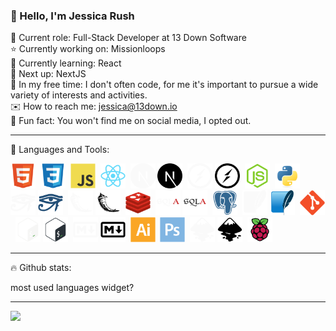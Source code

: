 ### :wave: Hello, I'm Jessica Rush

:bust_in_silhouette: Current role: Full-Stack Developer at 13 Down Software  
:star: Currently working on: Missionloops  
:seedling: Currently learning: React  
:round_pushpin: Next up: NextJS  
:space_invader: In my free time: I don't often code, for me it's important to pursue a wide variety of interests and activities.  
:envelope: How to reach me: jessica@13down.io  
:orange_book: Fun fact: You won't find me on social media, I opted out.  

-----

:wrench: Languages and Tools:

<div>
  <img src="icons/html5-original.svg" title="HTML5" alt="HTML" width="40" height="40"/>&nbsp;
  <img src="icons/css3-original.svg" title="CSS3" alt="CSS" width="40" height="40"/>&nbsp;
  <img src="icons/javascript-original.svg" title="JavaScript" alt="JavaScript" width="40" height="40"/>&nbsp;
  <img src="icons/react-original.svg" title="React" alt="React" width="40" height="40"/>&nbsp;
  <img src="icons/nextjs-original-dark.svg#gh-dark-mode-only" title="NextJS" alt="NextJS" width="40" height="40"/>
  <img src="icons/nextjs-original.svg#gh-light-mode-only" title="NextJS" alt="NextJS" width="40" height="40"/>&nbsp;
  <img src="icons/socketio-original-dark.svg#gh-dark-mode-only" title="socket.io" alt="socket.io" width="40" height="40"/>
  <img src="icons/socketio-original.svg#gh-light-mode-only" title="socket.io" alt="socket.io" width="40" height="40"/>&nbsp;
  <img src="icons/nodejs-original.svg" title="NodeJS" alt="NodeJS" width="40" height="40"/>&nbsp;
  <img src="icons/python-original.svg" title="Python" alt="Python" width="40" height="40"/>&nbsp;
  <img src="icons/sphinx-custom-dark.svg#gh-dark-mode-only" title="Sphinx" alt="Sphinx" width="40" height="40"/>
  <img src="icons/sphinx-custom.svg#gh-light-mode-only" title="Sphinx" alt="Sphinx" width="40" height="40"/>&nbsp;
  <img src="icons/flask-original-dark.svg#gh-dark-mode-only" title="Flask" alt="Flask" width="40" height="40"/>
  <img src="icons/flask-original.svg#gh-light-mode-only" title="Flask" alt="Flask" width="40" height="40"/>&nbsp;
  <img src="icons/redis-original.svg" title="Redis" alt="Redis" width="40" height="40"/>&nbsp;
  <img src="icons/sqlalchemy-original-dark.svg#gh-dark-mode-only" title="SQLAlchemy" alt="SQLAlchemy" width="40" height="40"/>
  <img src="icons/sqlalchemy-original.svg#gh-light-mode-only" title="SQLAlchemy" alt="SQLAlchemy" width="40" height="40"/>&nbsp;
  <img src="icons/postgresql-plain.svg" title="Postgresql" alt="Postgresql" width="40" height="40"/>&nbsp;
  <img src="icons/sqlite-plain-dark.svg#gh-dark-mode-only" title="Sqlite" alt="Sqlite" width="40" height="40"/>
  <img src="icons/sqlite-original.svg#gh-light-mode-only" title="Sqlite" alt="Sqlite" width="40" height="40"/>&nbsp;
  <img src="icons/git-original.svg" title="Git" alt="Git" width="40" height="40"/>&nbsp;
  <img src="icons/bash-original-dark.svg#gh-dark-mode-only" title="Bash" alt="Bash" width="40" height="40"/>
  <img src="icons/bash-original.svg#gh-light-mode-only" title="Bash" alt="Bash" width="40" height="40"/>&nbsp;
  <img src="icons/markdown-original-dark.svg#gh-dark-mode-only" title="Markdown" alt="Markdown" width="40" height="40"/>
  <img src="icons/markdown-original.svg#gh-light-mode-only" title="Markdown" alt="Markdown" width="40" height="40"/>&nbsp;
  <img src="icons/illustrator-plain.svg" title="Illustrator" alt="Illustrator" width="40" height="40"/>&nbsp;
  <img src="icons/photoshop-plain.svg" title="Photoshop" alt="Photoshop" width="40" height="40"/>&nbsp;
  <img src="icons/inkscape-plain-dark.svg#gh-dark-mode-only" title="Inkscape" alt="Inkscape" width="40" height="40"/>
  <img src="icons/inkscape-plain.svg#gh-light-mode-only" title="Inkscape" alt="Inkscape" width="40" height="40"/>&nbsp;
  <img src="icons/raspberrypi-original.svg" title="RaspberryPi" alt="RaspberryPi" width="40" height="40"/>&nbsp;
</div>

-----

:fire: Github stats:

 most used languages widget?

-----

![](https://komarev.com/ghpvc/?username=jessicarush&color=00CED1)
